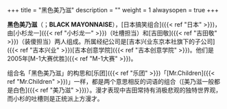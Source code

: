 +++
title = "黑色美乃滋"
description = ""
weight = 1
alwaysopen = true
+++

**黑色美乃滋**（；**BLACK
MAYONNAISE**），[日本搞笑组合]({{< ref "日本" >}})，由[小杉龙一]({{< ref "小杉龙一" >}})（吐槽担当）和[吉田敬]({{< ref "吉田敬" >}})（装傻担当）两人组成。所属经纪公司是[吉本兴业东京本社旗下的子公司]({{< ref "吉本兴业" >}})[吉本创意学院]({{< ref "吉本创意学院" >}})。他们是2005年[M-1大赛优胜]({{< ref "M-1大赛" >}})。

组合名「黑色美乃滋」的构思和[乐团]({{< ref "乐团" >}})「[Mr.Children]({{< ref "Mr.Children" >}})」一样，都是两个意思相反的词语的组合（[美乃滋一般都是白色]({{< ref "美乃滋" >}})）。漫才表现中吉田常持有消极悲观的独特世界观，而小杉的吐槽则是正统派上方漫才。
